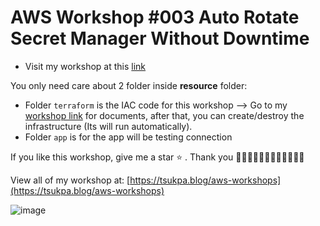 # AWS Workshop #003 Auto Rotate Secret Manager Without Downtime

- Visit my workshop at this [link](https://003.tsukpa.blog)

You only need care about 2 folder inside **resource** folder:

- Folder `terraform` is the IAC code for this workshop --> Go to my [workshop link](https://003.tsukpa/blog) for documents, after that, you can create/destroy the infrastructure (Its will run automatically).
- Folder `app` is for the app will be testing connection

If you like this workshop, give me a star ⭐ . Thank you 🙆‍♂️🙆‍♂️🙆‍♂️🙆‍♂️🙆‍♂️🙆‍♂️

View all of my workshop at: [https://tsukpa.blog/aws-workshops](https://tsukpa.blog/aws-workshops)

![image](003-auto-rotate-secret-manager.png)
